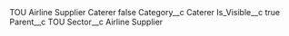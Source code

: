 <?xml version="1.0" encoding="UTF-8"?>
<CustomMetadata xmlns="http://soap.sforce.com/2006/04/metadata" xmlns:xsi="http://www.w3.org/2001/XMLSchema-instance" xmlns:xsd="http://www.w3.org/2001/XMLSchema">
    <label>TOU Airline Supplier Caterer</label>
    <protected>false</protected>
    <values>
        <field>Category__c</field>
        <value xsi:type="xsd:string">Caterer</value>
    </values>
    <values>
        <field>Is_Visible__c</field>
        <value xsi:type="xsd:boolean">true</value>
    </values>
    <values>
        <field>Parent__c</field>
        <value xsi:type="xsd:string">TOU</value>
    </values>
    <values>
        <field>Sector__c</field>
        <value xsi:type="xsd:string">Airline Supplier</value>
    </values>
</CustomMetadata>
